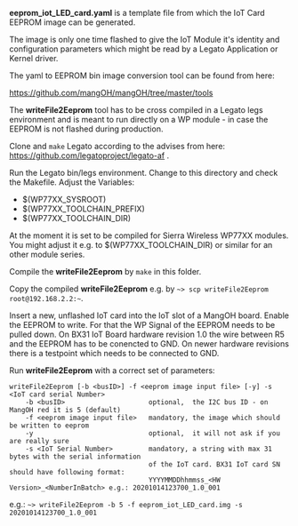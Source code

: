 **eeprom_iot_LED_card.yaml** is a template file from which the IoT Card EEPROM image can be generated.

The image is only one time flashed to give the IoT Module it's identity and configuration parameters which might be read by a Legato Application or Kernel driver.

The yaml to EEPROM bin image conversion tool can be found from here:

https://github.com/mangOH/mangOH/tree/master/tools

The **writeFile2Eeprom** tool has to be cross compiled in a Legato legs environment and is meant to run directly on a WP module - in case the EEPROM is not flashed during production.

Clone and `make` Legato according to the advises from here: https://github.com/legatoproject/legato-af .

Run the Legato bin/legs environment. Change to this directory and check the Makefile. 
Adjust the Variables:

* $(WP77XX_SYSROOT)
* $(WP77XX_TOOLCHAIN_PREFIX)
* $(WP77XX_TOOLCHAIN_DIR)

At the moment it is set to be compiled for Sierra Wireless WP77XX modules. You might adjust it e.g. to
$(WP77XX_TOOLCHAIN_DIR) or similar for an other module series.

Compile the **writeFile2Eeprom** by `make` in this folder. 

Copy the compiled **writeFile2Eeprom** e.g. by `~> scp writeFile2Eeprom root@192.168.2.2:~`.

Insert a new, unflashed IoT card into the IoT slot of a MangOH board. 
Enable the EEPROM to write. For that the WP Signal of the EEPROM needs to be pulled down. On BX31 IoT Board hardware revision 1.0 the wire 
between R5 and the EEPROM has to be conencted to GND. On newer hardware revisions there is a testpoint which needs to be connected to GND.

Run **writeFile2Eeprom** with a correct set of parameters:

```
writeFile2Eeprom [-b <busID>] -f <eeprom image input file> [-y] -s <IoT card serial Number>
    -b <busID>                     optional,  the I2C bus ID - on MangOH red it is 5 (default)
    -f <eeprom image input file>   mandatory, the image which should be written to eeprom
    -y 	                           optional,  it will not ask if you are really sure
    -s <IoT Serial Number>         mandatory, a string with max 31 bytes with the serial information
                                   of the IoT card. BX31 IoT card SN should have following format:
                                   YYYYMMDDhhmmss_<HW Version>_<NumberInBatch> e.g.: 20201014123700_1.0_001
```

e.g.: `~> writeFile2Eeprom -b 5 -f eeprom_iot_LED_card.img -s 20201014123700_1.0_001`
